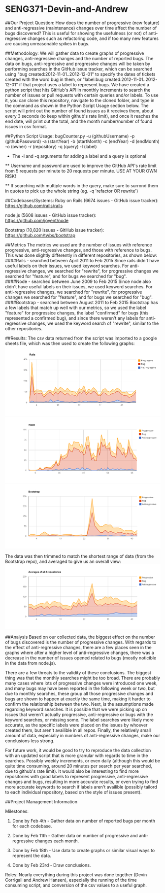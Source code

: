 # SENG371-Devin-and-Andrew

##Our Project Question: 
How does the number of progressive (new feature) and anti-regressive (maintenance) changes over time affect the number of bugs discovered?
This is useful for showing the usefulness (or not) of anti-regressive changes such as refactoring code, and if too many new features are causing unreasonable spikes in bugs.

##Methodology: 
We will gather data to create graphs of progressive changes, anti-regressive changes and the number of reported bugs. The data on bugs, anti-regressive and progressive changes will be taken by performing searches in the GitHub issue tracker, which can be searched using "bug created:2012-11-01..2012-12-01" to specify the dates of tickets created with the word bug in them, or "label:bug created:2012-11-01..2012-12-01" if that project uses a label to represent bugs. We have created a python script that hits GitHub's API in monthly increments to search the number of issues or pull requests with certain queries and/or labels. To use it, you can clone this repository, navigate to the cloned folder, and type in the command as shown in the Python Script Usage section below. The script will print out the number of found issues as it receives them, about every 3 seconds (to keep within github's rate limit), and once it reaches the end date, will print out the total, and the month number/number of found issues in csv format.

##Python Script Usage:
bugCounter.py -u (githubUsername) -p (githubPassword) -a (startYear) -b (startMonth) -c (endYear) -d (endMonth) -o (owner) -r (repository) -q (query) -l (label)

* The -l and -q arguments for adding a label and a query is optional

** Username and password are used to improve the GitHub API's rate limit from 5 requests per minute to 20 requests per minute. USE AT YOUR OWN RISK!

** If searching with multiple words in the query, make sure to surrond them in quotes to pick up the whole string (eg. -q 'refactor OR rewrite')

##Codebases/Systems: 
Ruby on Rails (6674 issues - GitHub issue tracker): https://github.com/rails/rails

node.js (5608 issues - GitHub issue tracker): https://github.com/joyent/node 

Bootstrap (10,820 issues - GitHub issue tracker): https://github.com/twbs/bootstrap

##Metrics
The metrics we used are the number of issues with reference progressive, anti-regressive changes, and those with reference to bugs. This was done slightly differently in different repositories, as shown below:
####Rails - searched between April 2011 to Feb 2015
Since rails didn't have useful labels on their issues, we used keyword searches. For anti-regressive changes, we searched for "rewrite", for progressive changes we searched for "feature", and for bugs we searched for "bug". 			
####Node - searched between June 2009 to Feb 2015
Since node also didn't have useful labels on their issues, we used keyword searches. For anti-regressive changes, we searched for "rewrite", for progressive changes we searched for "feature", and for bugs we searched for "bug". 
####Bootstrap - searched between August 2011 to Feb 2015
Bootstrap has a few labels that match up well with our metrics, so we used the label "feature" for progressice changes, the label "confirmed" for bugs (this represented a confirmed bug), and since there weren't any labels for anti-regressive changes, we used the keyword search of "rewrite", similar to the other repositories.		 

##Results:
The csv data returned from the script was imported to a google sheets file, which was then used to create the following graphs:
![Rails](Rails.png "Rails")
![Node](Node.png "Node")
![Bootstrap](Bootstrap.png "Bootstrap")

The data was then trimmed to match the shortest range of data (from the Bootstrap repo), and averaged to give us an overall view:
![Averages](Averages.png "Averages")	
	
##Analysis
Based on our collected data, the biggest effect on the number of bugs discovered is the number of progressive changes. With regards to the effect of anti-regressive changes, there are a few places seen in the graphs where after a higher level of anti-regressive changes, there was a decrease in the number of issues opened related to bugs (mostly noticible in the data from node.js).

There are a few threats to the validity of these conclusions. The biggest thing was that the monthly searches might be too broad. There are probably many cases where lots of progressive changes were introduced one week, and many bugs may have been reported in the following week or two, but due to monthly searches, these group all those progressive changes and bugs are shown to happen at exactly the same time, making it harder to confirm the relationship between the two. Next, is the assumptions made regarding keyword searches. It is possible that we were picking up on issues that weren't actually progressive, anti-regressive or bugs with the keyword searches, or missing some. The label searches were likely more accurate, as the specific labels were placed on the issues by whoever created them, but aren't availible in all repos. Finally, the relatively small amount of data, especially in numbers of anti-regressive changes, make our conclusions less strong.

For future work, it would be good to try to reproduce the data collection with an updated script that is more granular with regards to time in the searches. Possibly weekly increments, or even daily (although this would be quite time consuming, around 20 minutes per search per year searched, due to github's rate limit). It would also be interesting to find more repositories with good labels to represent progressive, anti-regressive changes and bugs, resulting in more accurate results, or even trying to find more accurate keywords to search if labels aren't availible (possibly tailord to each individual repository, based on the style of issues present).

##Project Management Information

Milestones: 

1. Done by Feb 4th - Gather data on number of reported bugs per month for each codebase.

2. Done by Feb 11th - Gather data on number of progressive and anti-regressive changes each month.

3. Done by Feb 18th - Use data to create graphs or similar visual ways to represent the data.

4. Done by Feb 23rd - Draw conclusions.


Roles: Nearly everything during this project was done together (Devin Corrigall and Andrew Hansen), especially the running of the time consuming script, and conversion of the csv values to a useful graph.







